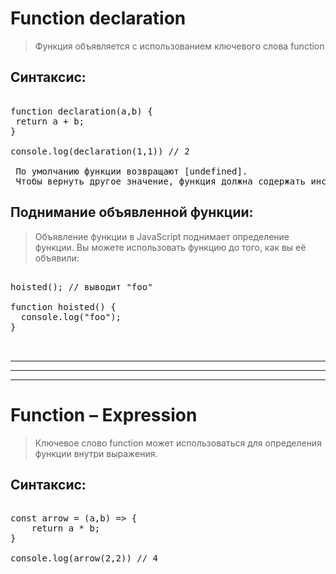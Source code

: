 # Function declaration

> Функция объявляется с использованием ключевого слова function

## Синтаксис:

<pre>

function declaration(a,b) {
 return a + b;
}

console.log(declaration(1,1)) // 2

 По умолчанию функции возвращают [undefined]. 
 Чтобы вернуть другое значение, функция должна содержать инструкцию [return], которая указывает, какое значение возвращать.
</pre>
## Поднимание объявленной функции:

> Объявление функции в JavaScript поднимает определение функции.
Вы можете использовать функцию до того, как вы её объявили:

<pre>

hoisted(); // выводит "foo"

function hoisted() {
  console.log("foo");
}


</pre>
-----
-----
-----
# Function – Expression
> Ключевое слово function может использоваться для определения функции внутри выражения.
## Синтаксис:
<pre>

const arrow = (a,b) => {
    return a * b;
}

console.log(arrow(2,2)) // 4

</pre>